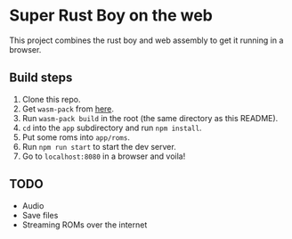 # Super Rust Boy on the web
This project combines the rust boy and web assembly to get it running in a browser.

## Build steps
1. Clone this repo.
2. Get `wasm-pack` from [here](https://rustwasm.github.io/wasm-pack/installer/).
3. Run `wasm-pack build` in the root (the same directory as this README).
4. `cd` into the `app` subdirectory and run `npm install`.
5. Put some roms into `app/roms`.
6. Run `npm run start` to start the dev server.
7. Go to `localhost:8080` in a browser and voila!

## TODO
* Audio
* Save files
* Streaming ROMs over the internet